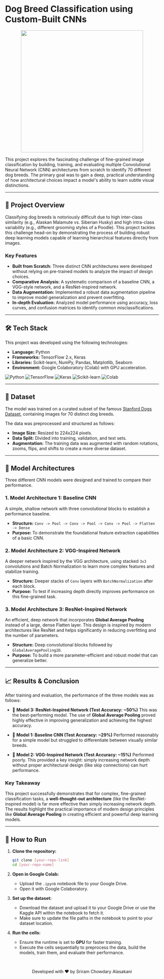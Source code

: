 # **Dog Breed Classification using Custom-Built CNNs**

<p align="center">
  <img src="https://media.giphy.com/media/v1.Y2lkPTc5MGI3NjExbDB2d250c25oZzJqYjR0c2NlM3c0b3N6aHl0d2Z0b3ZkYjZqdjZqdyZlcD12MV9pbnRlcm5hbF9naWZfYnlfaWQmY3Q9Zw/3o7527pa7qs9kCG78A/giphy.gif" width="400">
</p>

This project explores the fascinating challenge of fine-grained image classification by building, training, and evaluating multiple Convolutional Neural Network (CNN) architectures from scratch to identify 70 different dog breeds. The primary goal was to gain a deep, practical understanding of how architectural choices impact a model's ability to learn subtle visual distinctions.

---

## 🚀 **Project Overview**

Classifying dog breeds is notoriously difficult due to high inter-class similarity (e.g., Alaskan Malamute vs. Siberian Husky) and high intra-class variability (e.g., different grooming styles of a Poodle). This project tackles this challenge head-on by demonstrating the process of building robust deep learning models capable of learning hierarchical features directly from images.

### **Key Features**
* **Built from Scratch:** Three distinct CNN architectures were developed without relying on pre-trained models to analyze the impact of design choices.
* **Comparative Analysis:** A systematic comparison of a baseline CNN, a VGG-style network, and a ResNet-inspired network.
* **Data Augmentation:** Implemented a robust data augmentation pipeline to improve model generalization and prevent overfitting.
* **In-depth Evaluation:** Analyzed model performance using accuracy, loss curves, and confusion matrices to identify common misclassifications.

---

## 🛠️ **Tech Stack**

This project was developed using the following technologies:

* **Language:** Python
* **Frameworks:** TensorFlow 2.x, Keras
* **Libraries:** Scikit-learn, NumPy, Pandas, Matplotlib, Seaborn
* **Environment:** Google Colaboratory (Colab) with GPU acceleration.

<p>
<img src="https://img.shields.io/badge/Python-3776AB?style=for-the-badge&logo=python&logoColor=white" alt="Python"/>
<img src="https://img.shields.io/badge/TensorFlow-FF6F00?style=for-the-badge&logo=tensorflow&logoColor=white" alt="TensorFlow"/>
<img src="https://img.shields.io/badge/Keras-D00000?style=for-the-badge&logo=keras&logoColor=white" alt="Keras"/>
<img src="https://img.shields.io/badge/scikit_learn-F7931E?style=for-the-badge&logo=scikit-learn&logoColor=white" alt="Scikit-learn"/>
<img src="https://img.shields.io/badge/Google_Colab-F9AB00?style=for-the-badge&logo=google-colab&logoColor=black" alt="Colab"/>
</p>

---

## 📂 **Dataset**
The model was trained on a curated subset of the famous [Stanford Dogs Dataset](https://www.kaggle.com/datasets/jessicali9530/stanford-dogs-dataset), containing images for 70 distinct dog breeds.

The data was preprocessed and structured as follows:

* **Image Size:** Resized to 224x224 pixels.
* **Data Split:** Divided into training, validation, and test sets.
* **Augmentation:** The training data was augmented with random rotations, zooms, flips, and shifts to create a more diverse dataset.

---

## 🧠 **Model Architectures**
Three different CNN models were designed and trained to compare their performance.

### **1. Model Architecture 1: Baseline CNN**
A simple, shallow network with three convolutional blocks to establish a performance baseline.
* **Structure:** `Conv -> Pool -> Conv -> Pool -> Conv -> Pool -> Flatten -> Dense`
* **Purpose:** To demonstrate the foundational feature extraction capabilities of a basic CNN.

### **2. Model Architecture 2: VGG-Inspired Network**
A deeper network inspired by the VGG architecture, using stacked `3x3` convolutions and Batch Normalization to learn more complex features and stabilize training.
* **Structure:** Deeper stacks of `Conv` layers with `BatchNormalization` after each block.
* **Purpose:** To test if increasing depth directly improves performance on this fine-grained task.

### **3. Model Architecture 3: ResNet-Inspired Network**
An efficient, deep network that incorporates **Global Average Pooling** instead of a large, dense Flatten layer. This design is inspired by modern architectures like ResNet and helps significantly in reducing overfitting and the number of parameters.
* **Structure:** Deep convolutional blocks followed by `GlobalAveragePooling2D`.
* **Purpose:** To build a more parameter-efficient and robust model that can generalize better.

---

## 📈 **Results & Conclusion**
After training and evaluation, the performance of the three models was as follows:

* 🥇 **Model 3: ResNet-Inspired Network (Test Accuracy: ~50%)**
    This was the best-performing model. The use of **Global Average Pooling** proved highly effective in improving generalization and achieving the highest accuracy.

* 🥈 **Model 1: Baseline CNN (Test Accuracy: ~29%)**
    Performed reasonably for a simple model but struggled to differentiate between visually similar breeds.

* 🥉 **Model 2: VGG-Inspired Network (Test Accuracy: ~15%)**
    Performed poorly. This provided a key insight: simply increasing network depth without proper architectural design (like skip connections) can hurt performance.

### **Key Takeaway**
This project successfully demonstrates that for complex, fine-grained classification tasks, a **well-thought-out architecture** (like the ResNet-inspired model) is far more effective than simply increasing network depth. The results highlight the practical importance of modern design principles like **Global Average Pooling** in creating efficient and powerful deep learning models.

---

## 🚀 **How to Run**

1.  **Clone the repository:**
    ```bash
    git clone [your-repo-link]
    cd [your-repo-name]
    ```

2.  **Open in Google Colab:**
    * Upload the `.ipynb` notebook file to your Google Drive.
    * Open it with Google Colaboratory.

3.  **Set up the dataset:**
    * Download the dataset and upload it to your Google Drive or use the Kaggle API within the notebook to fetch it.
    * Make sure to update the file paths in the notebook to point to your dataset location.

4.  **Run the cells:**
    * Ensure the runtime is set to **GPU** for faster training.
    * Execute the cells sequentially to preprocess the data, build the models, train them, and evaluate their performance.

<br>

<p align="center">
Developed with ❤️ by Sriram Chowdary Alasakani
</p>
